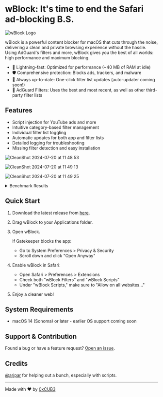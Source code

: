 # wBlock: It's time to end the Safari ad-blocking B.S.

<p align="center">
   
![wBlock Logo](https://github.com/user-attachments/assets/5e21de60-7a47-48da-90d0-e0891176db34)

</p>

wBlock is a powerful content blocker for macOS that cuts through the noise, delivering a clean and private browsing experience without the hassle. Using AdGuard's filters and more, wBlock gives you the best of all worlds: high performance and maximum blocking. 

- 🚀 Lightning-fast: Optimized for performance (~40 MB of RAM at idle)
- 🛡️ Comprehensive protection: Blocks ads, trackers, and malware
- 🔄 Always up-to-date: One-click filter list updates (auto-updater coming soon!)
- 🎉 AdGuard Filters: Uses the best and most recent, as well as other third-party filter lists

## Features

- Script injection for YouTube ads and more
- Intuitive category-based filter management
- Individual filter list toggling
- Automatic updates for both app and filter lists
- Detailed logging for troubleshooting
- Missing filter detection and easy installation

![CleanShot 2024-07-20 at 11 48 53](https://github.com/user-attachments/assets/9b1f6f8b-697c-45af-9f9f-354859450898)

![CleanShot 2024-07-20 at 11 49 13](https://github.com/user-attachments/assets/c0c668b2-a66d-43e9-abf3-4977793a19e2)

![CleanShot 2024-07-20 at 11 49 25](https://github.com/user-attachments/assets/d9a27399-341e-4228-a8e1-31e47a41cef5)

<details>
<summary>Benchmark Results</summary>
   
![AdBlock-Tester](https://github.com/user-attachments/assets/5d8d7764-d6db-4c17-b581-1269bcba2d38)
![d3ward](https://github.com/user-attachments/assets/d68d1481-f627-474c-8a1b-cfa6fe6dafa6)

</details>


## Quick Start

1. Download the latest release from [here](https://github.com/0xCUB3/wBlock/releases).
2. Drag wBlock to your Applications folder.
3. Open wBlock.

   If Gatekeeper blocks the app:
   - Go to System Preferences > Privacy & Security
   - Scroll down and click "Open Anyway"

4. Enable wBlock in Safari:
   - Open Safari > Preferences > Extensions
   - Check both "wBlock Filters" and "wBlock Scripts"
   - Under "wBlock Scripts," make sure to "Allow on all websites..."

5. Enjoy a cleaner web!

## System Requirements

- macOS 14 (Sonoma) or later - earlier OS support coming soon

## Support & Contribution

Found a bug or have a feature request? [Open an issue](https://github.com/0xCUB3/wBlock/issues).

## Credits
[@arjpar](https://github.com/arjpar) for helping out a bunch, especially with scripts. 

---

Made with ❤️ by [0xCUB3](https://github.com/0xCUB3)
